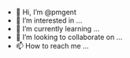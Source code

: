 - 👋 Hi, I’m @pmgent
- 👀 I’m interested in ...
- 🌱 I’m currently learning ...
- 💞️ I’m looking to collaborate on ...
- 📫 How to reach me ...

<!---
pmgent/pmgent is a ✨ special ✨ repository because its `README.md` (this file) appears on your GitHub profile.
You can click the Preview link to take a look at your changes.
--->
